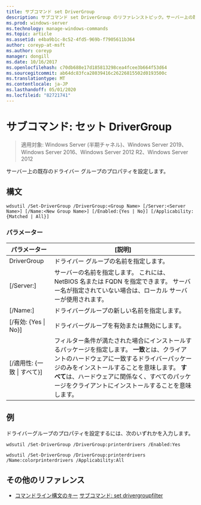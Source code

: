 ```yaml
---
title: サブコマンド set DriverGroup
description: サブコマンド set DriverGroup のリファレンストピック。サーバー上の既存のドライバーグループのプロパティを設定します。
ms.prod: windows-server
ms.technology: manage-windows-commands
ms.topic: article
ms.assetid: e4ba9b1c-8c52-4fd5-969b-f7905611b364
author: coreyp-at-msft
ms.author: coreyp
manager: dongill
ms.date: 10/16/2017
ms.openlocfilehash: c70db688e17d185813298cea4fcee3b664f53d64
ms.sourcegitcommit: ab64dc83fca28039416c26226815502d0193500c
ms.translationtype: MT
ms.contentlocale: ja-JP
ms.lasthandoff: 05/01/2020
ms.locfileid: "82721741"
---
```

# <a name="subcommand-set-drivergroup"></a>サブコマンド: セット DriverGroup

> 適用対象: Windows Server (半期チャネル)、Windows Server 2019、Windows Server 2016、Windows Server 2012 R2、Windows Server 2012

サーバー上の既存のドライバー グループのプロパティを設定します。

## <a name="syntax"></a>構文
```
wdsutil /Set-DriverGroup /DriverGroup:<Group Name> [/Server:<Server Name>] [/Name:<New Group Name>] [/Enabled:{Yes | No}] [/Applicability:{Matched | All}]
```
### <a name="parameters"></a>パラメーター
|パラメーター|[説明]|
|-------|--------|
|DriverGroup<Group Name>|ドライバー グループの名前を指定します。|
|[/Server:<Server name>]|サーバーの名前を指定します。 これには、NetBIOS 名または FQDN を指定できます。 サーバー名が指定されていない場合は、ローカル サーバーが使用されます。|
|[/Name:<New Group Name>]|ドライバーグループの新しい名前を指定します。|
|[/有効: {Yes &#124; No}]|ドライバーグループを有効または無効にします。|
|[/適用性: {一致 &#124; すべて}]|フィルター条件が満たされた場合にインストールするパッケージを指定します。 **一致**とは、クライアントのハードウェアに一致するドライバーパッケージのみをインストールすることを意味します。 **すべて**は、ハードウェアに関係なく、すべてのパッケージをクライアントにインストールすることを意味します。|
## <a name="examples"></a>例
ドライバーグループのプロパティを設定するには、次のいずれかを入力します。
```
wdsutil /Set-DriverGroup /DriverGroup:printerdrivers /Enabled:Yes
```
```
wdsutil /Set-DriverGroup /DriverGroup:printerdrivers /Name:colorprinterdrivers /Applicability:All
```
## <a name="additional-references"></a>その他のリファレンス
- [コマンドライン構文のキー](command-line-syntax-key.md)
[サブコマンド: set drivergroupfilter](subcommand-set-drivergroupfilter.md)
